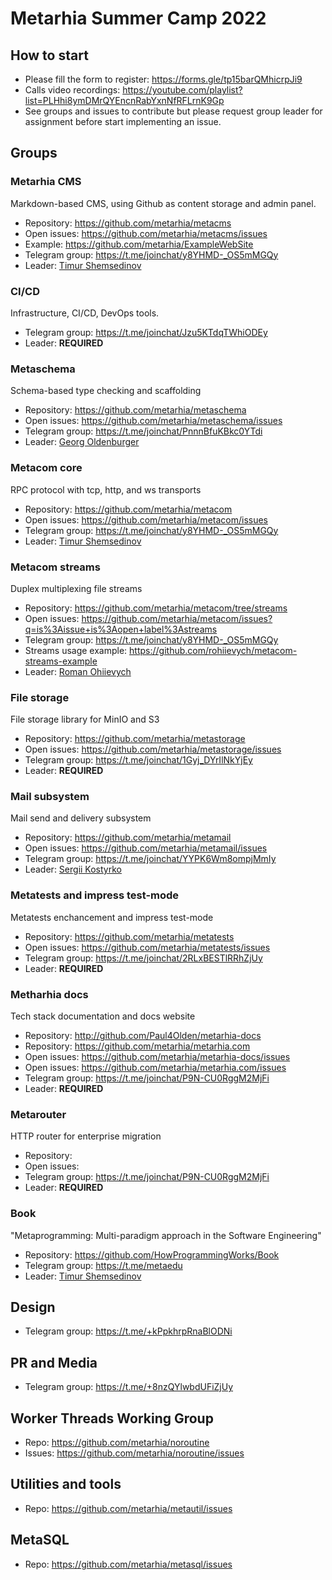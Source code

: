 # Metarhia Summer Camp 2022

## How to start

- Please fill the form to register: https://forms.gle/tp15barQMhicrpJi9
- Calls video recordings: https://youtube.com/playlist?list=PLHhi8ymDMrQYEncnRabYxnNfRFLrnK9Gp
- See groups and issues to contribute but please request group leader for assignment before start implementing an issue.

## Groups

### Metarhia CMS

Markdown-based CMS, using Github as content storage and admin panel.

- Repository: https://github.com/metarhia/metacms
- Open issues: https://github.com/metarhia/metacms/issues
- Example: https://github.com/metarhia/ExampleWebSite
- Telegram group: https://t.me/joinchat/y8YHMD-_OS5mMGQy
- Leader: [Timur Shemsedinov](https://github.com/tshemsedinov)

### CI/CD

Infrastructure, CI/CD, DevOps tools.

- Telegram group: https://t.me/joinchat/Jzu5KTdqTWhiODEy
- Leader: **REQUIRED**

### Metaschema

Schema-based type checking and scaffolding

- Repository: https://github.com/metarhia/metaschema
- Open issues: https://github.com/metarhia/metaschema/issues
- Telegram group: https://t.me/joinchat/PnnnBfuKBkc0YTdi
- Leader: [Georg Oldenburger](https://github.com/georgolden)

### Metacom core

RPC protocol with tcp, http, and ws transports

- Repository: https://github.com/metarhia/metacom
- Open issues: https://github.com/metarhia/metacom/issues
- Telegram group: https://t.me/joinchat/y8YHMD-_OS5mMGQy
- Leader: [Timur Shemsedinov](https://github.com/tshemsedinov)

### Metacom streams

Duplex multiplexing file streams

- Repository: https://github.com/metarhia/metacom/tree/streams
- Open issues: https://github.com/metarhia/metacom/issues?q=is%3Aissue+is%3Aopen+label%3Astreams
- Telegram group: https://t.me/joinchat/y8YHMD-_OS5mMGQy
- Streams usage example: https://github.com/rohiievych/metacom-streams-example
- Leader: [Roman Ohiievych](https://github.com/rohiievych)

### File storage

File storage library for MinIO and S3

- Repository: https://github.com/metarhia/metastorage
- Open issues: https://github.com/metarhia/metastorage/issues
- Telegram group: https://t.me/joinchat/1Gyj_DYrIlNkYjEy
- Leader: **REQUIRED**

### Mail subsystem

Mail send and delivery subsystem

- Repository: https://github.com/metarhia/metamail
- Open issues: https://github.com/metarhia/metamail/issues
- Telegram group: https://t.me/joinchat/YYPK6Wm8ompjMmIy
- Leader: [Sergii Kostyrko](https://github.com/srg-kostyrko)

### Metatests and impress test-mode

Metatests enchancement and impress test-mode

- Repository: https://github.com/metarhia/metatests
- Open issues: https://github.com/metarhia/metatests/issues
- Telegram group: https://t.me/joinchat/2RLxBESTlRRhZjUy
- Leader: **REQUIRED**

### Metharhia docs

Tech stack documentation and docs website

- Repository: http://github.com/Paul4Olden/metarhia-docs
- Repository: https://github.com/metarhia/metarhia.com
- Open issues: https://github.com/metarhia/metarhia-docs/issues
- Open issues: https://github.com/metarhia/metarhia.com/issues
- Telegram group: https://t.me/joinchat/P9N-CU0RggM2MjFi
- Leader: **REQUIRED**

### Metarouter

HTTP router for enterprise migration

- Repository:
- Open issues:
- Telegram group: https://t.me/joinchat/P9N-CU0RggM2MjFi
- Leader: **REQUIRED**

### Book

"Metaprogramming: Multi-paradigm approach in the Software Engineering"

- Repository: https://github.com/HowProgrammingWorks/Book
- Telegram group: https://t.me/metaedu
- Leader: [Timur Shemsedinov](https://github.com/tshemsedinov)

## Design

- Telegram group: https://t.me/+kPpkhrpRnaBlODNi

## PR and Media

- Telegram group: https://t.me/+8nzQYlwbdUFiZjUy

## Worker Threads Working Group

- Repo: https://github.com/metarhia/noroutine
- Issues: https://github.com/metarhia/noroutine/issues

## Utilities and tools

- Repo: https://github.com/metarhia/metautil/issues

## MetaSQL

- Repo: https://github.com/metarhia/metasql/issues
